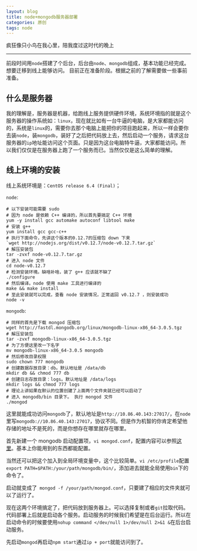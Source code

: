 ```yaml
---
layout: blog
title: node+mongodb服务器部署
categories: 原创
tags: node
---
```


疯狂像只小鸟在我心里，陪我度过这时代的晚上

<!--more-->

* * *

前段时间用`node`搭建了个后台，后台由`node`、`mongodb`组成，基本功能已经完成。想要迁移到线上能够访问。
目前正在准备阶段。根据之前的了解需要做一些事前准备。

## 什么是服务器

我的理解是，服务器是机器，给跑线上服务提供硬件环境，系统环境指的就是这个服务器的操作系统如：`linux`，现在就比如有一台牛逼的电脑，是大家都能访问的，系统是`linux`的，需要你去那个电脑上能把你的项目跑起来，所以一样会要你去装`node`，装`mongodb`，装好了之后把代码放上去，然后启动一个服务，请求这台服务器的`ip`地址能访问这个页面。只是因为这台电脑特牛逼，大家都能访问。所以我们仅仅是在服务器上跑了一个服务而已。当然仅仅是这么简单的理解。

## 线上环境的安装

线上系统环境是：`CentOS release 6.4 (Final)`；

`node`:

    # 以下安装可能需要 sudo
    # 因为 node 是依赖 C++ 编译的，所以首先要搞定 C++ 环境
    yum -y install gcc automake autoconf libtool make
    # 安装 g++
    yum install gcc gcc-c++
    # 执行下面命令，先讲这个版本的0.12.7的压缩包 down 下来
    `wget http://nodejs.org/dist/v0.12.7/node-v0.12.7.tar.gz`
    # 解压安装包
    tar -zvxf node-v0.12.7.tar.gz
    # 进入 node 文件
    cd node-v0.12.7
    # 检测安装环境。缺啥补啥，装了 g++ 应该就不缺了
    ./configure
    # 然后编译。node 使用 make 工具进行编译的
    make && make install
    # 至此安装就可以完成，查看 node 安装情况，正常返回 v0.12.7 ，则安装成功
    node -v

`mongodb`:

    # 同样的首先是下载 mongod 压缩包
    wget http://fastdl.mongodb.org/linux/mongodb-linux-x86_64-3.0.5.tgz
    # 解压安装包
    tar -zvxf mongodb-linux-x86_64-3.0.5.tgz
    # 为了方便这里改一下名字
    mv mongodb-linux-x86_64-3.0.5 mongodb
    # 然后修改目录权限
    sudo chown 777 mongodb
    # 创建数据存放目录：db。默认地址是 /data/db
    mkdir db && chmod 777 db
    # 创建日志存放目录：logs。默认地址是 /data/logs
    mkdir logs && chmod 777 logs
    # 理论上讲如果在默认的位置创建了上面两个文件夹就已经可以启动了
    # 进入 mongodb/bin 目录下。 执行 mongod 文件
    ./mongod

这里就能成功访问`mongodb`了，默认地址是`http://10.86.40.143:27017/`，在`node`里写`mongodb://10.86.40.143:27017`，协议不同。但是作为机智的你肯定希望他存储的地址不是死的，而是你想存在哪里就存在哪里。

首先新建一个 mongodb 启动配置项，`vi mongod.conf`，配置内容可以参照[这里](http://docs.mongodb.org/manual/reference/configuration-options/)。基本上你能用到的东西都能配置。

当然还可以把这个加入到全局环境变量中，这个比较简单。`vi /etc/profile`配置`export PATH=$PATH:/your/path/mongodb/bin/`，添加进去就能全局使用`bin`下的命令了。

启动就变成了` mongod -f /your/path/mongod.conf`，只要建了相应的文件夹就可以了运行了。

现在这两个环境搞定了，把代码放到服务器上。可以选择复制或者`git`拉取代码。代码部署上后就是启动各个服务。启动服务的时候我们希望是在后台运行。所以在启动命令的时候要使用`nohup command </dev/null 1>/dev/null 2>&1 &`在后台启动服务。

先启动`mongod`再启动`npm start`通过`ip + port`就能访问到了。
